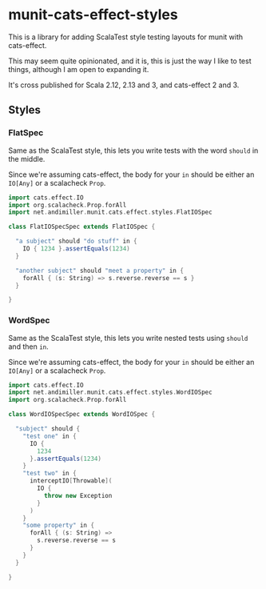 # munit-cats-effect-styles

This is a library for adding ScalaTest style testing layouts for munit with cats-effect.

This may seem quite opinionated, and it is, this is just the way I like to test things, although I am open to expanding it.

It's cross published for Scala 2.12, 2.13 and 3, and cats-effect 2 and 3.

## Styles
### FlatSpec

Same as the ScalaTest style, this lets you write tests with the word `should` in the middle.

Since we're assuming cats-effect, the body for your `in` should be either an `IO[Any]` or  a scalacheck `Prop`.

```scala
import cats.effect.IO
import org.scalacheck.Prop.forAll
import net.andimiller.munit.cats.effect.styles.FlatIOSpec

class FlatIOSpecSpec extends FlatIOSpec {

  "a subject" should "do stuff" in {
    IO { 1234 }.assertEquals(1234)
  }

  "another subject" should "meet a property" in {
    forAll { (s: String) => s.reverse.reverse == s }
  }

}
```

### WordSpec

Same as the ScalaTest style, this lets you write nested tests using `should` and then `in`.

Since we're assuming cats-effect, the body for your `in` should be either an `IO[Any]` or  a scalacheck `Prop`.

```scala
import cats.effect.IO
import net.andimiller.munit.cats.effect.styles.WordIOSpec
import org.scalacheck.Prop.forAll

class WordIOSpecSpec extends WordIOSpec {

  "subject" should {
    "test one" in {
      IO {
        1234
      }.assertEquals(1234)
    }
    "test two" in {
      interceptIO[Throwable](
        IO {
          throw new Exception
        }
      )
    }
    "some property" in {
      forAll { (s: String) =>
        s.reverse.reverse == s
      }
    }
  }

}
```
